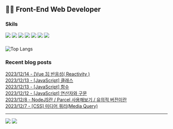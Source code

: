  ## 👩‍💻 Front-End Web Developer 
### Skils
<img src="https://img.shields.io/badge/HJTML5-E34F26?style=flat-square&logo=HTML5&logoColor=white"/> <img src="https://img.shields.io/badge/CSS3-1572B6?style=flat-square&logo=css3&logoColor=white"/> <img src="https://img.shields.io/badge/JavaScript-F7DF1E?style=flat-square&logo=javascript&logoColor=white"/> <img src="https://img.shields.io/badge/Vue.js-4FC08D?style=flat-square&logo=vuedotjs&logoColor=white"/> <img src="https://img.shields.io/badge/Chart.js-FF6384?style=flat-square&logo=Chart.js&logoColor=white"/> <img src="https://img.shields.io/badge/ECharts-AA344D?style=flat-square&logo=ECharts&logoColor=white"/> <img src="https://img.shields.io/badge/MySQL-4479A1?style=flat-square&logo=MySQL&logoColor=white"/> 

### 
![Top Langs](https://github-readme-stats.vercel.app/api/top-langs/?username=kimAeris&layout=compact&theme=buefy)

### Recent blog posts
[2023/12/14 - [Vue 3] 반응성( Reactivity )](https://ohzlsss.tistory.com/70) <br>
[2023/12/13 - [JavaScript] 클래스](https://ohzlsss.tistory.com/69) <br>
[2023/12/13 - [JavaScript] 함수](https://ohzlsss.tistory.com/68) <br>
[2023/12/12 - [JavaScript] 연산자와 구문](https://ohzlsss.tistory.com/66) <br>
[2023/12/8 - NodeJS란 / Parcel 사용해보기 / 유의적 버전이란](https://ohzlsss.tistory.com/65) <br>
[2023/12/7 - [CSS] 미디어 쿼리(Media Query)](https://ohzlsss.tistory.com/64) <br>
 
---
<a href="https://ohzlsss.tistory.com"><img src="https://img.shields.io/badge/Tech%20Blog-20C997?style=flat-square&logo=storyblok&logoColor=white"/></a> <a href="https://ohzlsss.tistory.com"><img src="https://img.shields.io/badge/-Portfolio-000000?style=flat-square&logo=Notion&logoColor=white"/></a>  
